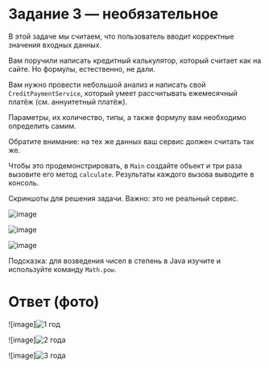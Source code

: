 # Задание 3 — необязательное
В этой задаче мы считаем, что пользователь вводит корректные значения входных данных.

Вам поручили написать кредитный калькулятор, который считает как на сайте. Но формулы, естественно, не дали.

Вам нужно провести небольшой анализ и написать свой `CreditPaymentService`, который умеет рассчитывать ежемесячный платёж (см. аннуитетный платёж).

Параметры, их количество, типы, а также формулу вам необходимо определить самим.

Обратите внимание: на тех же данных ваш сервис должен считать так же.

Чтобы это продемонстрировать, в `Main` создайте объект и три раза вызовите его метод `calculate`. Результаты каждого вызова выводите в консоль.

Скриншоты для решения задачи. Важно: это не реальный сервис.

![image](https://user-images.githubusercontent.com/53707586/212545840-11c9918b-832a-4f19-9ade-29e5c259ecf8.png)

![image](https://user-images.githubusercontent.com/53707586/212545847-3b72640a-3c13-49dd-bacd-0020c8d4966a.png)

![image](https://user-images.githubusercontent.com/53707586/212545851-949d5826-82dc-47f7-b18a-e476819633af.png)

Подсказка: для возведения чисел в степень в Java изучите и используйте команду `Math.pow`.

# Ответ (фото)
![image]![1 год](https://github.com/QvvQV/Task_04_Credit/assets/131390208/0f1edc55-8607-4168-bcee-7ca4abde6f4e)

![image]![2 года](https://github.com/QvvQV/Task_04_Credit/assets/131390208/a1fe9ba6-0cc2-4319-87b1-60d018aab061)

![image]![3 года](https://github.com/QvvQV/Task_04_Credit/assets/131390208/8e284b06-6c48-4f4e-8cb9-194526beb4b2)
